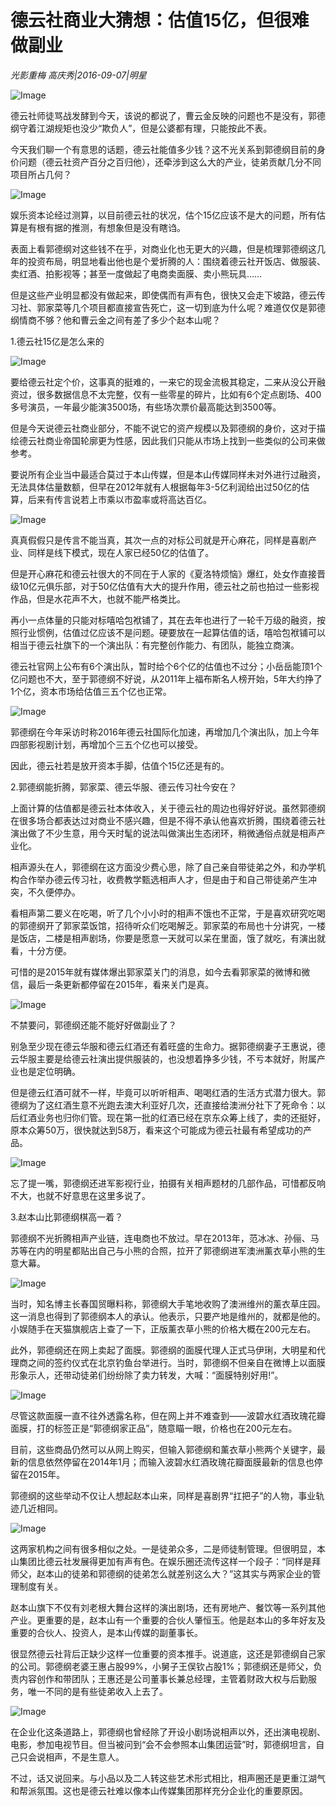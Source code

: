 # 德云社商业大猜想：估值15亿，但很难做副业

*光影重梅 高庆秀|2016-09-07|明星*

![Image](http://static.ylzbl.com/uploads/ueditor/php/upload/image/20170911/1505123611582103.jpeg)

德云社师徒骂战发酵到今天，该说的都说了，曹云金反映的问题也不是没有，郭德纲守着江湖规矩也没少“欺负人”，但是公婆都有理，只能按此不表。

今天我们聊一个有意思的话题，德云社能值多少钱？这不光关系到郭德纲目前的身价问题（德云社资产百分之百归他），还牵涉到这么大的产业，徒弟贡献几分不同项目所占几何？

![Image](http://p1.pstatp.com/large/39ba00048b67d2f3d7bb)

娱乐资本论经过测算，以目前德云社的状况，估个15亿应该不是大的问题，所有估算是有根有据的推测，有想象但是没有瞎诌。

表面上看郭德纲对这些钱不在乎，对商业化也无更大的兴趣，但是梳理郭德纲这几年的投资布局，明显地看出他也是个爱折腾的人：围绕着德云社开饭店、做服装、卖红酒、拍影视等；甚至一度做起了电商卖面膜、卖小熊玩具……

但是这些产业明显都没有做起来，即使偶而有声有色，很快又会走下坡路，德云传习社、郭家菜等几个项目都直接宣告死亡，这一切到底为什么呢？难道仅仅是郭德纲情商不够？他和曹云金之间有差了多少个赵本山呢？

1.德云社15亿是怎么来的

![Image](http://p3.pstatp.com/large/39b80004a0adbf56b294)

要给德云社定个价，这事真的挺难的，一来它的现金流极其稳定，二来从没公开融资过，很多数据信息不太完整，仅有一些零星的碎片，比如有6个定点剧场、400多号演员，一年最少能演3500场，有些场次票价最高能达到3500等。

但是今天说德云社商业部分，不能不说它的资产规模以及郭德纲的身价，这对于描绘德云社商业帝国轮廓更为性感，因此我们只能从市场上找到一些类似的公司来做参考。

要说所有企业当中最适合莫过于本山传媒，但是本山传媒同样未对外进行过融资，无法具体估量数额，但早在2012年就有人根据每年3-5亿利润给出过50亿的估算，后来有传言说若上市乘以市盈率或将高达百亿。

![Image](http://p3.pstatp.com/large/39bb00048016b0e3fe12)

真真假假只是传言不能当真，其次一点的对标公司就是开心麻花，同样是喜剧产业、同样是线下模式，现在人家已经50亿的估值了。

但是开心麻花和德云社很大的不同在于人家的《夏洛特烦恼》爆红，处女作直接晋级10亿元俱乐部，对于50亿估值有大大的提升作用，德云社之前也拍过一些影视作品，但是水花声不大，也就不能严格类比。

再小一点体量的只能对标嘻哈包袱铺了，其在去年也进行了一轮千万级的融资，按照行业惯例，估值过亿应该不是问题。硬要放在一起算估值的话，嘻哈包袱铺可以相当于德云社旗下的一个演出队：有完整创作能力、有团队，能独立商演。

德云社官网上公布有6个演出队，暂时给个6个亿的估值也不过分；小岳岳能顶1个亿问题也不大，至于郭德纲不好说，从2011年上福布斯名人榜开始，5年大约挣了1个亿，资本市场给估值三五个亿也正常。

![Image](http://p1.pstatp.com/large/39b80004a0ab5c8c8508)

郭德纲在今年采访时称2016年德云社国际化加速，再增加几个演出队，加上今年四部影视剧计划，再增加个三五个亿也可以接受。

因此，德云社若是放开资本手脚，估值个15亿还是有的。

2.郭德纲能折腾，郭家菜、德云华服、德云传习社今安在？

上面计算的估值都是德云社本体收入，关于德云社的周边也得好好说。虽然郭德纲在很多场合都表达过对商业不感兴趣，但是不得不承认他喜欢折腾，围绕着德云社演出做了不少生意，用今天时髦的说法叫做演出生态闭环，稍微通俗点就是相声产业化。

相声源头在人，郭德纲在这方面没少费心思，除了自己亲自带徒弟之外，和办学机构合作举办德云传习社，收费教学甄选相声人才，但是由于和自己带徒弟产生冲突，不久便停办。

看相声第二要义在吃喝，听了几个小小时的相声不饿也不正常，于是喜欢研究吃喝的郭德纲开了郭家菜饭馆，招待听众们吃喝解乏。郭家菜的布局也十分讲究，一楼是饭店，二楼是相声剧场，你要是愿意一天就可以呆在里面，饿了就吃，有演出就看，十分方便。

可惜的是2015年就有媒体爆出郭家菜关门的消息，如今去看郭家菜的微博和微信，最后一条更新都停留在2015年，看来关门是真。

![Image](http://p9.pstatp.com/large/39b80004a0b236f5468c)

不禁要问，郭德纲还能不能好好做副业了？

别急至少现在德云华服和德云红酒还有着旺盛的生命力。据郭德纲妻子王惠说，德云华服主要是给德云社演出提供服装的，也没想着挣多少钱，不亏本就好，附属产业也是定位明确。

但是德云红酒可就不一样，毕竟可以听听相声、喝喝红酒的生活方式潜力很大。郭德纲为了这红酒生意不光跑去澳大利亚好几次，还直接给澳洲分社下了死命令：以后红酒业务也归你们管。现在第一批的红酒已经在京东众筹上线了，卖的还挺好，原本众筹50万，很快就达到58万，看来这个可能成为德云社最有希望成功的产品。

![Image](http://p3.pstatp.com/large/39ba00048b6920b58d87)

忘了提一嘴，郭德纲还进军影视行业，拍摄有关相声题材的几部作品，可惜都反响不大，也就不好意思在这里多说了。

3.赵本山比郭德纲棋高一着？

郭德纲不光折腾相声产业链，连电商也不放过。早在2013年，范冰冰、孙俪、马苏等在内的明星都贴出自己与小熊的合照，拉开了郭德纲进军澳洲薰衣草小熊的生意大幕。

![Image](http://p1.pstatp.com/large/39b80004a0b33c950021)

当时，知名博主长春国贸曝料称，郭德纲大手笔地收购了澳洲维州的薰衣草庄园。这一消息也得到了郭德纲本人的承认。他表示，只要产地是维州的，就都是他的。小娱随手在天猫旗舰店上查了一下，正版薰衣草小熊的价格大概在200元左右。

此外，郭德纲还在网上卖起了面膜。郭德纲的面膜代理人正式马伊琍，大明星和代理商之间的签约仪式在北京钓鱼台举进行。当时，郭德纲不但亲自在微博上以面膜形象示人，还带动徒弟们纷纷除了卖力转发，大喊：“面膜特别好用!”。

![Image](http://p9.pstatp.com/large/39f60002d68065d47e2e)

尽管这款面膜一直不往外透露名称，但在网上并不难查到——波碧水红酒玫瑰花瓣面膜，打的标签正是“郭德纲家正品”，随意瞄一眼，价格也在200元左右。

目前，这些商品仍然可以从网上购买，但输入郭德纲和薰衣草小熊两个关键字，最新的信息依然停留在2014年1月；而输入波碧水红酒玫瑰花瓣面膜最新的信息也停留在2015年。

郭德纲的这些举动不仅让人想起赵本山来，同样是喜剧界“扛把子”的人物，事业轨迹几近相同。

![Image](http://p3.pstatp.com/large/39b80004a0b4c5dc2213)

这两家机构之间有很多相似之处。一是徒弟众多，二是师徒制管理。但很明显，本山集团比德云社发展得更加有声有色。在娱乐圈还流传这样一个段子：“同样是拜师父，赵本山的徒弟和郭德纲的徒弟怎么就差别这么大？”这其实与两家企业的管理制度有关。

赵本山旗下不仅有刘老根大舞台这样的演出剧场，还有房地产、餐饮等一系列其他产业。更重要的是，赵本山有一个重要的合伙人肇恒玉。他是赵本山的多年好友及重要的合伙人、投资人，是本山传媒的副董事长。

很显然德云社背后正缺少这样一位重要的资本推手。说道底，这还是郭德纲自己家的公司。郭德纲老婆王惠占股99%，小舅子王俣钦占股1%；郭德纲还是师父，负责内容创作和带团队；王惠还是公司董事长兼总经理，主管着财政大权与后勤服务，唯一不同的是有些徒弟收入上去了。

![Image](http://p3.pstatp.com/large/39f60002d68267e7f786)

在企业化这条道路上，郭德纲也曾经除了开设小剧场说相声以外，还出演电视剧、电影，参加电视节目。但当被问到“会不会参照本山集团运营”时，郭德纲坦言，自己只会说相声，不是生意人。

不过，话又说回来。与小品以及二人转这些艺术形式相比，相声圈还是更重江湖气和帮派氛围。这也是德云社难以像本山传媒集团那样充分企业化的重要原因。

